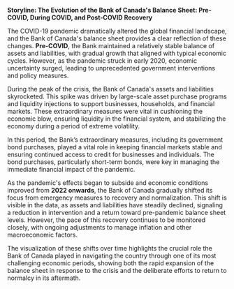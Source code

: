 **Storyline: The Evolution of the Bank of Canada's Balance Sheet: Pre-COVID, During COVID, and Post-COVID Recovery**

The COVID-19 pandemic dramatically altered the global financial landscape, and the Bank of Canada's balance sheet provides a clear reflection of these changes. **Pre-COVID**, the Bank maintained a relatively stable balance of assets and liabilities, with gradual growth that aligned with typical economic cycles. However, as the pandemic struck in early 2020, economic uncertainty surged, leading to unprecedented government interventions and policy measures. 

During the peak of the crisis, the Bank of Canada's assets and liabilities skyrocketed. This spike was driven by large-scale asset purchase programs and liquidity injections to support businesses, households, and financial markets. These extraordinary measures were vital in cushioning the economic blow, ensuring liquidity in the financial system, and stabilizing the economy during a period of extreme volatility.

In this period, the Bank’s extraordinary measures, including its government bond purchases, played a vital role in keeping financial markets stable and ensuring continued access to credit for businesses and individuals. The bond purchases, particularly short-term bonds, were key in managing the immediate financial impact of the pandemic. 

As the pandemic's effects began to subside and economic conditions improved from **2022 onwards**, the Bank of Canada gradually shifted its focus from emergency measures to recovery and normalization. This shift is visible in the data, as assets and liabilities have steadily declined, signaling a reduction in intervention and a return toward pre-pandemic balance sheet levels. However, the pace of this recovery continues to be monitored closely, with ongoing adjustments to manage inflation and other macroeconomic factors.

The visualization of these shifts over time highlights the crucial role the Bank of Canada played in navigating the country through one of its most challenging economic periods, showing both the rapid expansion of the balance sheet in response to the crisis and the deliberate efforts to return to normalcy in its aftermath.